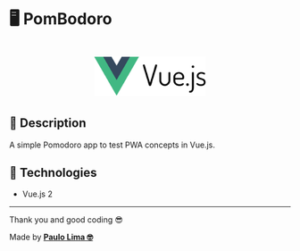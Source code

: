 # 🖥️ PomBodoro

<h1 align="center">
  <img src=".github/logo.png" width="200px" />
</h1>

## 🔎️ Description

A simple Pomodoro app to test PWA concepts in Vue.js.

## 🚀️ Technologies

- Vue.js 2

---

Thank you and good coding 😎️

Made by **<a href="https://paulophlp.github.io/portfolio/" target="__blank">Paulo Lima 🤓️</a>**
